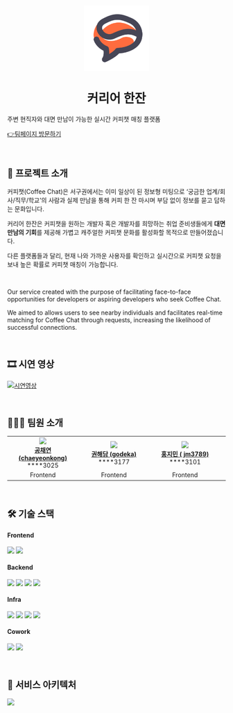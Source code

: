<p align="center">
  <img src="https://github.com/kookmin-sw/capstone-2024-17/blob/pages/docs/assets/logo.png?raw=true" width="150">
</p>
<h1 align="center">커리어 한잔</h1>

주변 현직자와 대면 만남이 가능한 실시간 커피챗 매칭 플랫폼

[👉팀페이지 방문하기](https://kookmin-sw.github.io/capstone-2024-17)

<br>

## 📢 프로젝트 소개

커피챗(Coffee Chat)은 서구권에서는 이미 일상이 된 정보형 미팅으로 ‘궁금한 업계/회사/직무/학교’의 사람과 실제 만남을 통해 커피 한 잔 마시며 부담 없이 정보를 묻고 답하는 문화입니다.

커리어 한잔은 커피챗을 원하는 개발자 혹은 개발자를 희망하는 취업 준비생들에게 **대면 만남의 기회**를 제공해 가볍고 캐주얼한 커피챗 문화를 활성화할 목적으로 만들어졌습니다.

다른 플랫폼들과 달리, 현재 나와 가까운 사용자를 확인하고 실시간으로 커피챗 요청을 보내 높은 확률로 커피챗 매칭이 가능합니다.

<br>

Our service created with the purpose of facilitating face-to-face opportunities for developers or aspiring developers who seek Coffee Chat.

We aimed to allows users to see nearby individuals and facilitates real-time matching for Coffee Chat through requests, increasing the likelihood of successful connections.

<br>

## 🎞 시연 영상

[![시연영상](http://img.youtube.com/vi/_zXQykNYMlw/0.jpg)](https://youtu.be/_zXQykNYMlw)

<br>

## 👩🏻‍💻 팀원 소개

<table>
    <tr align="center">
        <td style="min-width: 150px;">
            <a href="https://github.com/chaeyeonkong">
              <img src="https://github.com/chaeyeonkong.png" width="100">
              <br />
              <b>공채연 (chaeyeonkong)</b>
            </a> 
            <br/>
              ****3025
        </td>
        <td style="min-width: 150px;">
            <a href="https://github.com/godeka">
              <img src="https://github.com/godeka.png" width="100">
              <br />
              <b>권해담 (godeka)</b>
            </a>
                       <br/>
              ****3177
        </td>
        <td style="min-width: 150px;">
            <a href="https://github.com/jm3789">
              <img src="https://github.com/jm3789.png" width="100">
              <br />
              <b>홍지민 (
jm3789)</b>
            </a> 
                       <br/>
              ****3101
        </td>
        <td style="min-width: 150px;">
            <a href="https://github.com/tmdtmdqorekf">
              <img src="https://github.com/tmdtmdqorekf.png" width="100">
              <br />
              <b>김승언 (tmdtmdqorekf)</b>
            </a> 
                       <br/>
              ****2677
        </td>
                <td style="min-width: 150px;">
            <a href="https://github.com/hyeesw">
              <img src="https://github.com/kookmin-sw/capstone-2024-17/assets/84231143/f326d94b-b3c4-49ca-a26f-508feda1ea5d" width="100">
              <br />
              <b>김혜은 (hyeesw)</b>
            </a> 
                       <br/>
              ****3360
        </td>
        <td style="min-width: 150px;">
            <a href="https://github.com/haram8009">
              <img src="https://github.com/haram8009.png" width="100">
              <br />
              <b>이하람 (haram8009)</b>
            </a> 
                       <br/>
              ****3066
        </td>
    </tr>
    <tr align="center">
        <td>
            Frontend
        </td>
        <td>
            Frontend
        </td>
        <td>
            Frontend
        </td>
                <td>
            Backend
        </td>
                <td>
            Backend
        </td>
                <td>
            Backend
        </td>
    </tr>
</table>

<br>

## 🛠️ 기술 스택

#### Frontend
<img src="https://img.shields.io/badge/dart-0175C2?style=for-the-badge&logo=dart&logoColor=white"> <img src="https://img.shields.io/badge/flutter-02569B?style=for-the-badge&logo=flutter&logoColor=white">

#### Backend
<img src="https://img.shields.io/badge/java-007396?style=for-the-badge&logo=java&logoColor=white"> <img src="https://img.shields.io/badge/springboot-6DB33F?style=for-the-badge&logo=springboot&logoColor=white"> <img src="https://img.shields.io/badge/FCM-FFCA28?style=for-the-badge&logo=firebase&logoColor=white"> <img src="https://img.shields.io/badge/docker-2496ED?style=for-the-badge&logo=docker&logoColor=white">

#### Infra
<img src="https://img.shields.io/badge/mysql-4479A1?style=for-the-badge&logo=mysql&logoColor=white"> <img src="https://img.shields.io/badge/redis-DC382D?style=for-the-badge&logo=redis&logoColor=white"/> <img src="https://img.shields.io/badge/sockjs-010101?style=for-the-badge&logoColor=white"/> <img src="https://img.shields.io/badge/stomp-010101?style=for-the-badge&logo=stomp&logoColor=white"/>

#### Cowork
<img src="https://img.shields.io/badge/github-181717?style=for-the-badge&logo=github&logoColor=white"> <img src="https://img.shields.io/badge/git-F05032?style=for-the-badge&logo=git&logoColor=white">

<br>

## 📑 서비스 아키텍처
<img src="https://github.com/kookmin-sw/capstone-2024-17/assets/119438312/727bbdf9-e841-4eb8-a38c-f8af9c106436" width=900px>

<br>

<!-- ### 4. 사용법

소스코드제출시 설치법이나 사용법을 작성하세요. -->

<!-- ### 5. 기타

추가적인 내용은 자유롭게 작성하세요. -->

